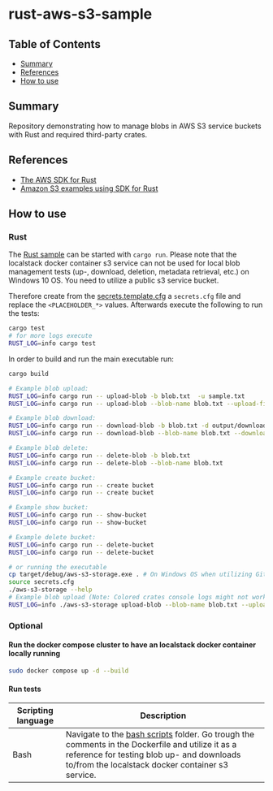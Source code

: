 # rust-aws-s3-sample

## Table of Contents

+ [Summary](#summary)
+ [References](#references)
+ [How to use](#how-to-use)

## Summary

Repository demonstrating how to manage blobs in AWS S3 service buckets with Rust and required third-party crates.


## References

- [The AWS SDK for Rust ](https://www.serverlessguru.com/blog/aws-sdk-for-rust-getting-started)
- [Amazon S3 examples using SDK for Rust](https://docs.aws.amazon.com/sdk-for-rust/latest/dg/rust_s3_code_examples.html)

## How to use

### Rust

The [Rust sample](./src/main.rs) can be started with `cargo run`. Please note that the localstack docker container s3 service can not be used for local blob management tests (up-, download, deletion, metadata retrieval, etc.) on Windows 10 OS. You need to utilize a public s3 service bucket.

Therefore create from the [secrets.template.cfg](./secrets.template.cfg) a `secrets.cfg` file and replace the `<PLACEHOLDER_*>` values.
Afterwards execute the following to run the tests:

```bash
cargo test
# for more logs execute
RUST_LOG=info cargo test
```

In order to build and run the main executable run:

```bash
cargo build

# Example blob upload: 
RUST_LOG=info cargo run -- upload-blob -b blob.txt  -u sample.txt
RUST_LOG=info cargo run -- upload-blob --blob-name blob.txt --upload-file-path sample.txt 

# Example blob download: 
RUST_LOG=info cargo run -- download-blob -b blob.txt -d output/download.txt
RUST_LOG=info cargo run -- download-blob --blob-name blob.txt --download-file-path "output/download.txt"

# Example blob delete: 
RUST_LOG=info cargo run -- delete-blob -b blob.txt
RUST_LOG=info cargo run -- delete-blob --blob-name blob.txt

# Example create bucket: 
RUST_LOG=info cargo run -- create bucket
RUST_LOG=info cargo run -- create bucket

# Example show bucket: 
RUST_LOG=info cargo run -- show-bucket
RUST_LOG=info cargo run -- show-bucket

# Example delete bucket: 
RUST_LOG=info cargo run -- delete-bucket
RUST_LOG=info cargo run -- delete-bucket

# or running the executable  
cp target/debug/aws-s3-storage.exe . # On Windows OS when utilizing Git Bash or WSL
source secrets.cfg
./aws-s3-storage --help
# Example blob upload (Note: Colored crates console logs might not work on certain terminals): 
RUST_LOG=info ./aws-s3-storage upload-blob --blob-name blob.txt --upload-file-path sample.txt 
```

### Optional

#### Run the docker compose cluster to have an localstack docker container locally running

```bash
sudo docker compose up -d --build
```

#### Run tests

| Scripting language | Description | 
|----------|----------|
| Bash | Navigate to the [bash scripts](./scripts/bash/) folder. Go trough the comments in the Dockerfile and utilize it as a reference for testing blob up- and downloads to/from the localstack docker container s3 service. | 
